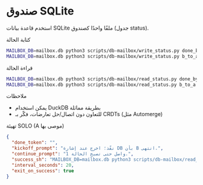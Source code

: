 صندوق SQLite
============

استخدم قاعدة بيانات SQLite ملفًا واحدًا كصندوق (جدول status).

كتابة الحالة
```bash
MAILBOX_DB=mailbox.db python3 scripts/db-mailbox/write_status.py done_by_b 1
MAILBOX_DB=mailbox.db python3 scripts/db-mailbox/write_status.py b_to_a "review ok"
```

قراءة الحالة
```bash
MAILBOX_DB=mailbox.db python3 scripts/db-mailbox/read_status.py done_by_b
MAILBOX_DB=mailbox.db python3 scripts/db-mailbox/read_status.py b_to_a
```

ملاحظات
- يمكن استخدام DuckDB بطريقة مماثلة
- للتعاون دون اتصال/حل تعارضات، فكّر بـ CRDTs (مثل Automerge)

تهيئة SOLO (A موصى بها)
```json
{
  "done_token": "",
  "kickoff_prompt": "نفّذ؛ اخرج عند إشارة DB بأن B انتهى.",
  "continue_prompt": "واصل حتى تصبح الحالة 1.",
  "success_sh": "MAILBOX_DB=mailbox.db python3 scripts/db-mailbox/read_status.py done_by_b | grep -q '^1$'",
  "interval_seconds": 20,
  "exit_on_success": true
}
```
